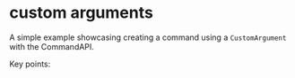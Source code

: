 # custom arguments

A simple example showcasing creating a command using a `CustomArgument` with the CommandAPI.

Key points:

[//]: # (TODO: Write key points)

